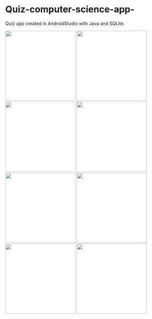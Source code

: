 # Quiz-computer-science-app-

Quiz app created in AndroidStudio with Java and SQLite.

<img src="https://user-images.githubusercontent.com/38728250/106812638-41213e00-6670-11eb-98d1-a5dbae6e8194.png" width="220"> <img src="https://user-images.githubusercontent.com/38728250/106813087-d6bccd80-6670-11eb-9a9e-cf13ed648b81.png" width="220"> <img src="https://user-images.githubusercontent.com/38728250/106813211-fa801380-6670-11eb-8d79-3d1956d1c652.png" width="220"> <img src="https://user-images.githubusercontent.com/38728250/106813268-0d92e380-6671-11eb-8e8d-f57576e37fa9.png" width="220">  
<img src="https://user-images.githubusercontent.com/38728250/106813702-a9bcea80-6671-11eb-841c-278689d9d6cf.png" width="220"> <img src="https://user-images.githubusercontent.com/38728250/106813753-b9d4ca00-6671-11eb-8636-67f8ba8efe14.png" width="220"> <img src="https://user-images.githubusercontent.com/38728250/106813799-c9541300-6671-11eb-9f21-571f79657ee2.png" width="220"> <img src="https://user-images.githubusercontent.com/38728250/106814185-4ed7c300-6672-11eb-98b9-908bb59a62e9.png" width="220">   

